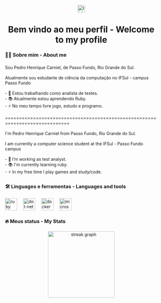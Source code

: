 <div align="center">
  <a href="https://www.linkedin.com/in/pedro-carniel/" target="_blank">
    <img src="https://img.shields.io/static/v1?message=LinkedIn&logo=linkedin&label=&color=0077B5&logoColor=white&labelColor=&style=for-the-badge" height="25" alt="linkedin logo"  />
  </a>
</div>

###

<h1 align="center">Bem vindo ao meu perfil - Welcome to my profile</h1>

###

<h3 align="left">👩‍💻  Sobre mim - About me</h3>

###

<p align="left">Sou Pedro Henrique Carniel, de Passo Fundo, Rio Grande do Sul.<br><br>Atualmente sou estudante de ciência da computação no IFSul - campus Passo Fundo<br><br>- 🔭 Estou trabalhando como analista de testes.<br>- 📚 Atualmente estou aprendendo Ruby.<br>- ⚡ No meu tempo livre jogo, estudo e programo.<br><br>=============================================================================<br><br>I'm Pedro Henrique Carniel from Passo Fundo, Rio Grande do Sul.<br><br>I am currently a computer science student at the IFSul - Passo Fundo campus<br><br>- 🔭 I’m working as test analyst.<br>- 📚 I'm currently learning ruby.<br>- ⚡ In my free time I play games and study/code.</p>

###

<h3 align="left">🛠 Linguages e ferramentas - Languages and tools</h3>

###

<div align="left">
  <img src="https://cdn.jsdelivr.net/gh/devicons/devicon/icons/ruby/ruby-plain-wordmark.svg" height="40" alt="ruby logo"  />
  <img width="12" />
  <img src="https://cdn.jsdelivr.net/gh/devicons/devicon/icons/dot-net/dot-net-plain-wordmark.svg" height="40" alt="dot-net logo"  />
  <img width="12" />
  <img src="https://cdn.jsdelivr.net/gh/devicons/devicon/icons/docker/docker-plain-wordmark.svg" height="40" alt="docker logo"  />
  <img width="12" />
  <img src="https://cdn.jsdelivr.net/gh/devicons/devicon/icons/microsoftsqlserver/microsoftsqlserver-plain.svg" height="40" alt="microsoftsqlserver logo"  />
</div>

###

<h3 align="left">🔥   Meus status - My Stats</h3>

###

<div align="center">
  <img src="https://streak-stats.demolab.com?user=PedroCarniel&locale=en&mode=daily&theme=dark&hide_border=false&border_radius=5&order=3" height="220" alt="streak graph"  />
</div>

###